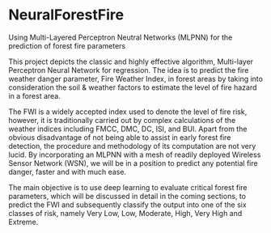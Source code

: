 # NeuralForestFire
<p>Using  Multi-Layered Perceptron Neutral Networks (MLPNN) for the prediction of forest fire parameters</p>
<p>This project depicts the classic and highly effective algorithm, Multi-layer Perceptron Neural Network for regression. The idea is to predict the fire weather danger parameter, Fire Weather Index, in forest areas by taking into consideration the soil & weather factors to estimate the level of fire hazard in a forest area.<p>

<p>The FWI is a widely accepted index used to denote the level of fire risk, however, it is traditionally carried out by complex calculations of the weather indices including FMCC, DMC, DC, ISI, and BUI. Apart from the obvious disadvantage of not being able to assist in early forest fire detection, the procedure and methodology of its computation are not very lucid. By incorporating an MLPNN with a mesh of readily deployed Wireless Sensor Network (WSN), we will be in a position to predict any potential fire danger, faster and with much ease.</p>

<p>The main objective is to use deep learning to evaluate critical forest fire parameters, which will be discussed in detail in the coming sections, to predict the FWI and subsequently classify the output into one of the six classes of risk, namely Very Low, Low, Moderate, High, Very High and Extreme.</p>

